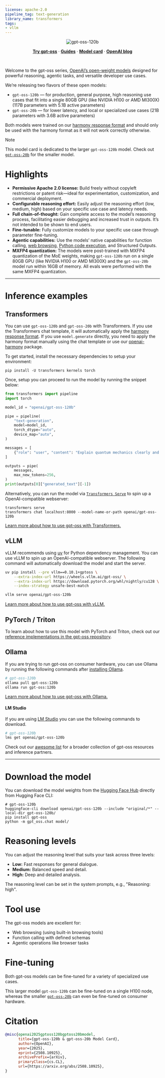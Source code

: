 ```yaml
---
license: apache-2.0
pipeline_tag: text-generation
library_name: transformers
tags:
- vllm
---
```


<p align="center">
  <img alt="gpt-oss-120b" src="https://raw.githubusercontent.com/openai/gpt-oss/main/docs/gpt-oss-120b.svg">
</p>

<p align="center">
  <a href="https://gpt-oss.com"><strong>Try gpt-oss</strong></a> ·
  <a href="https://cookbook.openai.com/topic/gpt-oss"><strong>Guides</strong></a> ·
  <a href="https://arxiv.org/abs/2508.10925"><strong>Model card</strong></a> ·
  <a href="https://openai.com/index/introducing-gpt-oss/"><strong>OpenAI blog</strong></a>
</p>

<br>

Welcome to the gpt-oss series, [OpenAI’s open-weight models](https://openai.com/open-models) designed for powerful reasoning, agentic tasks, and versatile developer use cases.

We’re releasing two flavors of these open models:
- `gpt-oss-120b` — for production, general purpose, high reasoning use cases that fit into a single 80GB GPU (like NVIDIA H100 or AMD MI300X) (117B parameters with 5.1B active parameters)
- `gpt-oss-20b` — for lower latency, and local or specialized use cases (21B parameters with 3.6B active parameters)

Both models were trained on our [harmony response format](https://github.com/openai/harmony) and should only be used with the harmony format as it will not work correctly otherwise.


> [!NOTE]
> This model card is dedicated to the larger `gpt-oss-120b` model. Check out [`gpt-oss-20b`](https://huggingface.co/openai/gpt-oss-20b) for the smaller model.

# Highlights

* **Permissive Apache 2.0 license:** Build freely without copyleft restrictions or patent risk—ideal for experimentation, customization, and commercial deployment.  
* **Configurable reasoning effort:** Easily adjust the reasoning effort (low, medium, high) based on your specific use case and latency needs.  
* **Full chain-of-thought:** Gain complete access to the model’s reasoning process, facilitating easier debugging and increased trust in outputs. It’s not intended to be shown to end users.  
* **Fine-tunable:** Fully customize models to your specific use case through parameter fine-tuning.
* **Agentic capabilities:** Use the models’ native capabilities for function calling, [web browsing](https://github.com/openai/gpt-oss/tree/main?tab=readme-ov-file#browser), [Python code execution](https://github.com/openai/gpt-oss/tree/main?tab=readme-ov-file#python), and Structured Outputs.
* **MXFP4 quantization:** The models were post-trained with MXFP4 quantization of the MoE weights, making `gpt-oss-120b` run on a single 80GB GPU (like NVIDIA H100 or AMD MI300X) and the `gpt-oss-20b` model run within 16GB of memory. All evals were performed with the same MXFP4 quantization.

---

# Inference examples

## Transformers

You can use `gpt-oss-120b` and `gpt-oss-20b` with Transformers. If you use the Transformers chat template, it will automatically apply the [harmony response format](https://github.com/openai/harmony). If you use `model.generate` directly, you need to apply the harmony format manually using the chat template or use our [openai-harmony](https://github.com/openai/harmony) package.

To get started, install the necessary dependencies to setup your environment:

```
pip install -U transformers kernels torch 
```

Once, setup you can proceed to run the model by running the snippet below:

```py
from transformers import pipeline
import torch

model_id = "openai/gpt-oss-120b"

pipe = pipeline(
    "text-generation",
    model=model_id,
    torch_dtype="auto",
    device_map="auto",
)

messages = [
    {"role": "user", "content": "Explain quantum mechanics clearly and concisely."},
]

outputs = pipe(
    messages,
    max_new_tokens=256,
)
print(outputs[0]["generated_text"][-1])
```

Alternatively, you can run the model via [`Transformers Serve`](https://huggingface.co/docs/transformers/main/serving) to spin up a OpenAI-compatible webserver:

```
transformers serve
transformers chat localhost:8000 --model-name-or-path openai/gpt-oss-120b
```

[Learn more about how to use gpt-oss with Transformers.](https://cookbook.openai.com/articles/gpt-oss/run-transformers)

## vLLM

vLLM recommends using [uv](https://docs.astral.sh/uv/) for Python dependency management. You can use vLLM to spin up an OpenAI-compatible webserver. The following command will automatically download the model and start the server.

```bash
uv pip install --pre vllm==0.10.1+gptoss \
    --extra-index-url https://wheels.vllm.ai/gpt-oss/ \
    --extra-index-url https://download.pytorch.org/whl/nightly/cu128 \
    --index-strategy unsafe-best-match

vllm serve openai/gpt-oss-120b
```

[Learn more about how to use gpt-oss with vLLM.](https://cookbook.openai.com/articles/gpt-oss/run-vllm)

## PyTorch / Triton

To learn about how to use this model with PyTorch and Triton, check out our [reference implementations in the gpt-oss repository](https://github.com/openai/gpt-oss?tab=readme-ov-file#reference-pytorch-implementation).

## Ollama

If you are trying to run gpt-oss on consumer hardware, you can use Ollama by running the following commands after [installing Ollama](https://ollama.com/download).

```bash
# gpt-oss-120b
ollama pull gpt-oss:120b
ollama run gpt-oss:120b
```

[Learn more about how to use gpt-oss with Ollama.](https://cookbook.openai.com/articles/gpt-oss/run-locally-ollama)

#### LM Studio

If you are using [LM Studio](https://lmstudio.ai/) you can use the following commands to download.

```bash
# gpt-oss-120b
lms get openai/gpt-oss-120b
```

Check out our [awesome list](https://github.com/openai/gpt-oss/***REMOVED***/main/awesome-gpt-oss.md) for a broader collection of gpt-oss resources and inference partners.

---

# Download the model

You can download the model weights from the [Hugging Face Hub](https://huggingface.co/collections/openai/gpt-oss-68911959590a1634ba11c7a4) directly from Hugging Face CLI:

```shell
# gpt-oss-120b
huggingface-cli download openai/gpt-oss-120b --include "original/*" --local-dir gpt-oss-120b/
pip install gpt-oss
python -m gpt_oss.chat model/
```

# Reasoning levels

You can adjust the reasoning level that suits your task across three levels:

* **Low:** Fast responses for general dialogue.  
* **Medium:** Balanced speed and detail.  
* **High:** Deep and detailed analysis.

The reasoning level can be set in the system prompts, e.g., "Reasoning: high".

# Tool use

The gpt-oss models are excellent for:
* Web browsing (using built-in browsing tools)
* Function calling with defined schemas
* Agentic operations like browser tasks

# Fine-tuning

Both gpt-oss models can be fine-tuned for a variety of specialized use cases.

This larger model `gpt-oss-120b` can be fine-tuned on a single H100 node, whereas the smaller [`gpt-oss-20b`](https://huggingface.co/openai/gpt-oss-20b) can even be fine-tuned on consumer hardware.

# Citation

```bibtex
@misc{openai2025gptoss120bgptoss20bmodel,
      title={gpt-oss-120b & gpt-oss-20b Model Card}, 
      author={OpenAI},
      year={2025},
      eprint={2508.10925},
      archivePrefix={arXiv},
      primaryClass={cs.CL},
      url={https://arxiv.org/abs/2508.10925}, 
}
```